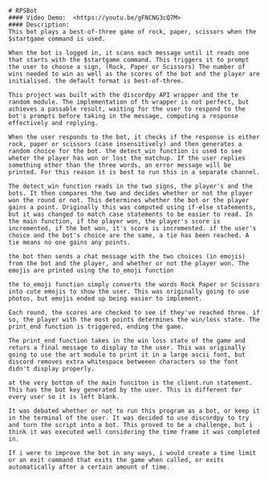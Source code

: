    # RPSBot
    #### Video Demo:  <https://youtu.be/gFNCNG3cQ7M>
    #### Description:
    This bot plays a best-of-three game of rock, paper, scissors when the $startgame command is used.

    When the bot is logged in, it scans each message until it reads one that starts with the $startgame command. This triggers it to prompt the user to choose a sign, (Rock, Paper or Scissors) The number of wins needed to win as well as the scores of the bot and the player are initialised. the default format is best-of-three.

    This project was built with the discordpy API wrapper and the te random module. The implementation of th wrapper is not perfect, but achieves a passable result, waiting for the user to respond to the bot's prompts before taking in the message, computing a response effectively and replying.

    When the user responds to the bot, it checks if the response is either rock, paper or scissors (case insensitively) and then generates a random choice for the bot. the detect_win function is used to see wheter the player has won or lost the matchup. If the user replies something other than the three words, an error message will be printed. For this reason it is best to run this in a separate channel.

    The detect_win function reads in the two signs, the player's and the bots. It then compares the two and decides whether or not the player won the round or not. This determines whether the bot or the player gains a point. Originally this was computed using if-else statements, but it was changed to match case statements to be easier to read. In the main function, if the player won, the player's score is incremented, if the bot won, it's score is incremented. if the user's choice and the bot's choice are the same, a tie has been reached. A tie means no one gains any points.

    the bot then sends a chat message with the two choices (in emojis) from the bot and the player, and whether or not the player won. The emojis are printed using the to_emoji function

    the to_emoji function simply converts the words Rock Paper or Scissors into cute emojis to show the user. This was originally going to use photos, but emojis ended up being easier to implement.

    Each round, the scores are checked to see if they've reached three. if so, the player with the most points determines the win/loss state. The print_end function is triggered, ending the game.

    The print_end function takes in the win loss state of the game and returs a final message to display to the user. This was originally going to use the art module to print it in a large ascii font, but discord removes extra whitespace betweeen characters so the font didn't display properly.

    at the very bottom of the main funciton is the client.run statement. This has the bot key generated by the user. This is different for every user so it is left blank.

    It was debated whether or not to run this program as a bot, or keep it in the terminal of the user. It was decided to use discordpy to try and turn the script into a bot. This proved to be a challenge, but i think it was executed well considering the time frame it was completed in.

    If i were to improve the bot in any ways, i would create a time limit or an exit command that exits the game when called, or exits automatically after a certain amount of time.
